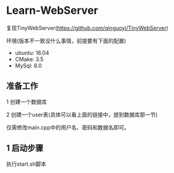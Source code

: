 # Learn-WebServer
复现TinyWebServer(https://github.com/qinguoyi/TinyWebServer)

环境(版本不一致没什么事情，前提要有下面的配置)


- ubuntu: 16.04
- CMake: 3.5
- MySql: 8.0


## 准备工作


1 创建一个数据库


2 创建一个user表(具体可以看上面的链接中，提到数据库那一节)


仅需修改main.cpp中的用户名、密码和数据名即可。


## 1 启动步骤


  执行start.sh脚本
